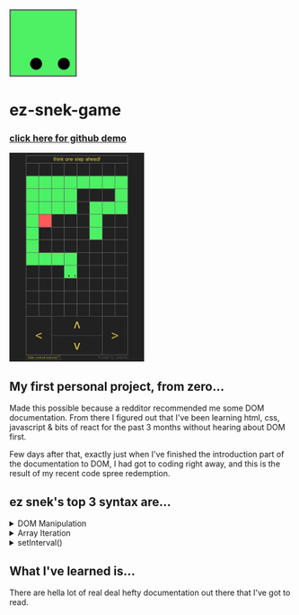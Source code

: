 <img src="https://github.com/suntoes/ez-snek-game/blob/master/resources/logo.png" alt="snek logo" width="120"/>

# ez-snek-game

### [click here for github demo](https://suntoes.github.io/ez-snek-game/)

<a href="https://suntoes.github.io/ez-snek-game/">
<img src="https://github.com/suntoes/ez-snek-game/blob/master/resources/gameplay.png" alt="gameplay" width="240"/>
</a>

## My first personal project, from zero...
Made this possible because a redditor recommended me some DOM documentation. From there I figured out that I've been learning html, css, javascript & bits of react for the past 3 months without hearing about DOM first. 

Few days after that, exactly just when I've finished the introduction part of the documentation to DOM, I had got to coding right away, and this is the result of my recent code spree redemption.

## ez snek's top 3 syntax are...
<details>
  <summary>DOM Manipulation</summary>

```javascript
//line 164, detects cell if snake or apple, recalled to draw function.
function detectSnakeOrApple(cell, index) {
  
    if(snakeIndex.some(x => x === i)) {
        if(i === snakeIndex[0]) {
            //DOM manipulation stars here
            cell.classList.add('cell-head');
            cell.innerHTML = ':';
            let numDeg = moveUp ? 90 : moveRight ? 180 : moveDown ? 270 : 0
            cell.style.transform = `rotate(${numDeg}deg)`
        };    
        cell.style.backgroundColor = '#4df163';
    }   else if(i === appleIndex) {
            cell.style.backgroundColor = '#ff5959';
        };
};
```

</details>
<details>
  <summary>Array Iteration</summary>

```javascript  
// line 136, generates the first board, under draw function.
if (boardDiv.innerHTML === '') {
    // array iteration starts here
    board.forEach(( e, i) => {
        const cell = document.createElement('div');
        boardDiv.appendChild(cell);
        cell.id = i;
        cell.classList.add('cells');
        cell.style.backgroundColor = '#212121';
        detectSnakeOrApple(cell, i);
    });
};
```
  
</details>
<details>
  <summary>setInterval()</summary>

```javascript
// line 205, recalls renderBoard() for every speed in milliseconds, under gameOn function.
let interval = setInterval(() => renderBoard(), speed);
  
// ps. renderBoard and draw function is different.
// renderBoard() renders the board with game rule tests and calls draw() if passed.
```

</details>

## What I've learned is...
There are hella lot of real deal hefty documentation out there that I've got to read.
